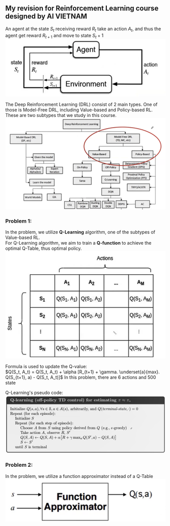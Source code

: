 ## My revision for Reinforcement Learning course designed by AI VIETNAM

An agent at the state $S_t$ receiving reward $R_t$ take an action $A_t$, and thus the agent get reward $R_{t+1}$ and move to state ${S_t+1}$ 
![RL overview](images/RL.jpg)

The Deep Reinforcement Learning (DRL) consist of 2 main types. One of those is Model-Free DRL, including Value-based and Policy-based RL. These are two subtypes that we study in this course. 
![RL overview 1](images/RL1.png)

### Problem 1:
In the problem, we utilize **Q-Learning** algorithm, one of the subtypes of Value-based RL.  <br>
For Q-Learning algorithm, we aim to train a **Q-function** to achieve the optimal Q-Table, thus optimal policy. <br>
![RL overview 2](images/RL2.jpg)

Formula is used to update the Q-value: <br>
$Q(S_t, A_t) = Q(S_t, A_t) + \alpha [R_{t+1} + \gamma. \underset{a}{max}. Q(S_{t+1}, a) - Q(S_t, A_t)]$
In this problem, there are 6 actions and 500 state <br>

Q-Learning's pseudo code:
![RL overview 3](images/RL3.png)

### Problem 2:
In the problem, we utilize a function approximator instead of a Q-Table <br>
![RL overview 4](images/RL4.png)




